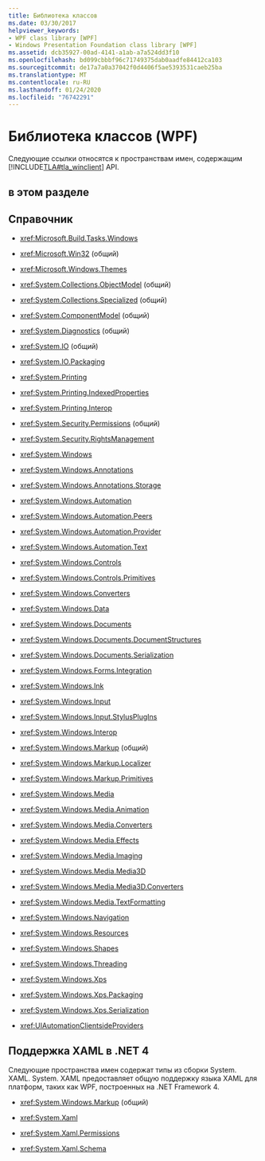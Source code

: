 ```yaml
---
title: Библиотека классов
ms.date: 03/30/2017
helpviewer_keywords:
- WPF class library [WPF]
- Windows Presentation Foundation class library [WPF]
ms.assetid: dcb35927-00ad-4141-a1ab-a7a524dd3f10
ms.openlocfilehash: bd099cbbbf96c71749375dab0aadfe84412ca103
ms.sourcegitcommit: de17a7a0a37042f0d4406f5ae5393531caeb25ba
ms.translationtype: MT
ms.contentlocale: ru-RU
ms.lasthandoff: 01/24/2020
ms.locfileid: "76742291"
---
```

# <a name="class-library-wpf"></a>Библиотека классов (WPF)
Следующие ссылки относятся к пространствам имен, содержащим [!INCLUDE[TLA#tla_winclient](../../../includes/tlasharptla-winclient-md.md)] API.  
  
## <a name="in-this-section"></a>в этом разделе  
  
## <a name="reference"></a>Справочник  
  
- <xref:Microsoft.Build.Tasks.Windows>  
  
- <xref:Microsoft.Win32> (общий)  
  
- <xref:Microsoft.Windows.Themes>  
  
- <xref:System.Collections.ObjectModel> (общий)  
  
- <xref:System.Collections.Specialized> (общий)  
  
- <xref:System.ComponentModel> (общий)  
  
- <xref:System.Diagnostics> (общий)  
  
- <xref:System.IO> (общий)  
  
- <xref:System.IO.Packaging>  
  
- <xref:System.Printing>  
  
- <xref:System.Printing.IndexedProperties>  
  
- <xref:System.Printing.Interop>  
  
- <xref:System.Security.Permissions> (общий)  
  
- <xref:System.Security.RightsManagement>  
  
- <xref:System.Windows>  
  
- <xref:System.Windows.Annotations>  
  
- <xref:System.Windows.Annotations.Storage>  
  
- <xref:System.Windows.Automation>  
  
- <xref:System.Windows.Automation.Peers>  
  
- <xref:System.Windows.Automation.Provider>  
  
- <xref:System.Windows.Automation.Text>  
  
- <xref:System.Windows.Controls>  
  
- <xref:System.Windows.Controls.Primitives>  
  
- <xref:System.Windows.Converters>  
  
- <xref:System.Windows.Data>  
  
- <xref:System.Windows.Documents>  
  
- <xref:System.Windows.Documents.DocumentStructures>  
  
- <xref:System.Windows.Documents.Serialization>  
  
- <xref:System.Windows.Forms.Integration>  
  
- <xref:System.Windows.Ink>  
  
- <xref:System.Windows.Input>  
  
- <xref:System.Windows.Input.StylusPlugIns>  
  
- <xref:System.Windows.Interop>  
  
- <xref:System.Windows.Markup> (общий)  
  
- <xref:System.Windows.Markup.Localizer>  
  
- <xref:System.Windows.Markup.Primitives>  
  
- <xref:System.Windows.Media>  
  
- <xref:System.Windows.Media.Animation>  
  
- <xref:System.Windows.Media.Converters>  
  
- <xref:System.Windows.Media.Effects>  
  
- <xref:System.Windows.Media.Imaging>  
  
- <xref:System.Windows.Media.Media3D>  
  
- <xref:System.Windows.Media.Media3D.Converters>  
  
- <xref:System.Windows.Media.TextFormatting>  
  
- <xref:System.Windows.Navigation>  
  
- <xref:System.Windows.Resources>  
  
- <xref:System.Windows.Shapes>  
  
- <xref:System.Windows.Threading>  
  
- <xref:System.Windows.Xps>  
  
- <xref:System.Windows.Xps.Packaging>  
  
- <xref:System.Windows.Xps.Serialization>  
  
- <xref:UIAutomationClientsideProviders>  
  
## <a name="xaml-support-in-net-4"></a>Поддержка XAML в .NET 4  
 Следующие пространства имен содержат типы из сборки System. XAML. System. XAML предоставляет общую поддержку языка XAML для платформ, таких как WPF, построенных на .NET Framework 4.  
  
- <xref:System.Windows.Markup> (общий)  
  
- <xref:System.Xaml>  
  
- <xref:System.Xaml.Permissions>  
  
- <xref:System.Xaml.Schema>

